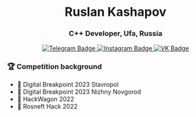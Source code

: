 <div id="header" align="center">
<h1>Ruslan Kashapov</h1>
<h3>C++ Developer, Ufa, Russia</h3>
</div>
<div id="badges" align="center">
  <a href="https://t.me/kashanaft">
    <img src="https://img.shields.io/badge/Telegram-blue?style=for-the-badge&logo=telegram&logoColor=white" alt="Telegram Badge"/>
  </a>
  <a href="https://www.instagram.com/kashanaft?igsh=ajF6bjVoMXZ6amV5">
    <img src="https://img.shields.io/badge/Instagram-white?style=for-the-badge&logo=instagram" alt="Instagram Badge"/>
  </a>
  <a href="https://vk.com/kashanaft">
    <img src="https://img.shields.io/badge/VK-blue?style=for-the-badge&logo=VK&logoColor=white" alt="VK Badge"/>
  </a>
</div>

### 🏆 Competition background
- 🥈 Digital Breakpoint 2023 Stavropol
- 🥉 Digital Breakpoint 2023 Nizhny Novgorod
- 🥉 HackWagon 2022
- 🥉 Rosneft Hack 2022
